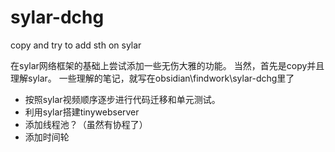 # sylar-dchg
copy and try to add sth on sylar 

在sylar网络框架的基础上尝试添加一些无伤大雅的功能。
当然，首先是copy并且理解sylar。
一些理解的笔记，就写在obsidian\findwork\sylar-dchg里了

- 按照sylar视频顺序逐步进行代码迁移和单元测试。
- 利用sylar搭建tinywebserver
- 添加线程池？（虽然有协程了）
- 添加时间轮
